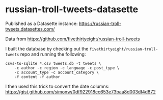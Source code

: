 # russian-troll-tweets-datasette

Published as a Datasette instance: https://russian-troll-tweets.datasettes.com/

Data from https://github.com/fivethirtyeight/russian-troll-tweets

I built the database by checking out the `fivethirtyeight/russian-troll-tweets` repo and running the following:

    csvs-to-sqlite *.csv tweets.db -t tweets \
        -c author -c region -c language -c post_type \
        -c account_type -c account_category \
        -f content -f author

I then used this trick to convert the date columns: https://gist.github.com/simonw/0df922918cc653e73baa8d003df4d872
